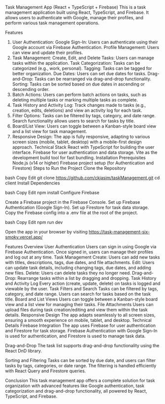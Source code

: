 Task Management App (React + TypeScript + Firebase)
This is a task management application built using React, TypeScript, and Firebase. It allows users to authenticate with Google, manage their profiles, and perform various task management operations.

Features
1. User Authentication:
Google Sign-In: Users can authenticate using their Google account via Firebase Authentication.
Profile Management: Users can view and update their profiles.
2. Task Management:
Create, Edit, and Delete Tasks: Users can manage tasks within the application.
Task Categorization: Tasks can be categorized (e.g., work, personal).
Tagging: Tasks can be tagged for better organization.
Due Dates: Users can set due dates for tasks.
Drag-and-Drop: Tasks can be rearranged via drag-and-drop functionality.
Sorting: Tasks can be sorted based on due dates in ascending or descending order.
3. Batch Actions:
Users can perform batch actions on tasks, such as deleting multiple tasks or marking multiple tasks as complete.
4. Task History and Activity Log:
Track changes made to tasks (e.g., creation, edits, deletions) and view an activity log for each task.
5. Filter Options:
Tasks can be filtered by tags, category, and date range.
Search functionality allows users to search for tasks by title.
6. Board/List View:
Users can toggle between a Kanban-style board view and a list view for task management.
7. Responsive Design:
The app is fully responsive, adapting to various screen sizes (mobile, tablet, desktop) with a mobile-first design approach.
Technical Stack
React with TypeScript for building the user interface.
Firebase for user authentication and data storage.
Vite as the development build tool for fast bundling.
Installation
Prerequisites
Node.js (v14 or higher)
Firebase project setup (for Authentication and Firestore)
Steps to Run the Project
Clone the Repository

bash
Copy
Edit
git clone https://github.com/ckjasim/taskManagement.git
cd client
Install Dependencies

bash
Copy
Edit
npm install
Configure Firebase

Create a Firebase project in the Firebase Console.
Set up Firebase Authentication (Google Sign-In).
Set up Firestore for task data storage.
Copy the Firebase config into a .env file at the root of the project.


bash
Copy
Edit
npm run dev

Open the app in your browser by visiting https://task-management-six-smoky.vercel.app/

Features Overview
User Authentication
Users can sign in using Google via Firebase Authentication.
Once signed in, users can manage their profiles and log out at any time.
Task Management
Create: Users can add new tasks with titles, descriptions, tags, due dates, and file attachments.
Edit: Users can update task details, including changing tags, due dates, and adding new files.
Delete: Users can delete tasks they no longer need.
Drag-and-Drop: Rearrange tasks within a list by dragging and dropping.
Task History and Activity Log
Every action (create, update, delete) on tasks is logged and viewable by the user.
Task Filters and Search
Tasks can be filtered by tags, category, and date range.
Users can search for tasks based on the task title.
Board and List Views
Users can toggle between a Kanban-style board view and a list view for managing their tasks.
File Attachments
Users can upload files during task creation/editing and view them within the task details.
Responsive Design
The app adapts seamlessly to all screen sizes, ensuring a smooth experience on mobile, tablet, and desktop.
Technical Details
Firebase Integration
The app uses Firebase for user authentication and Firestore for task storage. Firebase Authentication with Google Sign-In is used for authentication, and Firestore is used to manage task data.


Drag-and-Drop
The task list supports drag-and-drop functionality using the React DnD library.

Sorting and Filtering
Tasks can be sorted by due date, and users can filter tasks by tags, categories, or date range. The filtering is handled efficiently with React Query and Firestore queries.


Conclusion
This task management app offers a complete solution for task organization with advanced features like Google authentication, task categorization  and drag-and-drop functionality, all powered by React, TypeScript, and Firebase.

